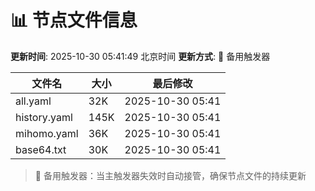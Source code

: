 # 📊 节点文件信息

**更新时间**: 2025-10-30 05:41:49 北京时间
**更新方式**: 🔄 备用触发器

| 文件名 | 大小 | 最后修改 |
|--------|------|----------|
| all.yaml | 32K | 2025-10-30 05:41 |
| history.yaml | 145K | 2025-10-30 05:41 |
| mihomo.yaml | 36K | 2025-10-30 05:41 |
| base64.txt | 30K | 2025-10-30 05:41 |

> 🔄 备用触发器：当主触发器失效时自动接管，确保节点文件的持续更新

